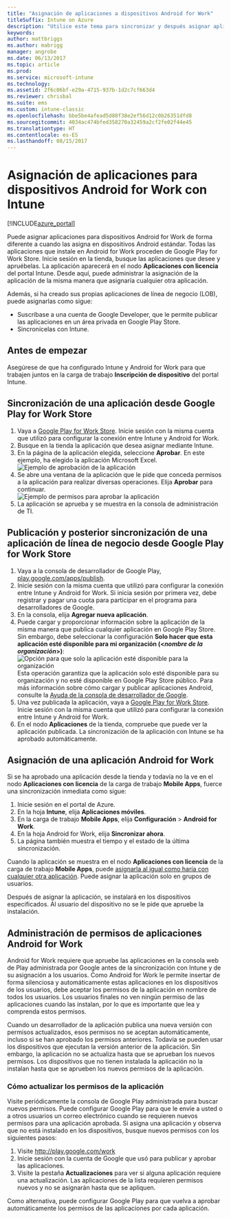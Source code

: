 ```yaml
---
title: "Asignación de aplicaciones a dispositivos Android for Work"
titleSuffix: Intune on Azure
description: "Utilice este tema para sincronizar y después asignar aplicaciones para dispositivos Android for Work desde Google Play for Work Store."
keywords: 
author: mattbriggs
ms.author: mabrigg
manager: angrobe
ms.date: 06/13/2017
ms.topic: article
ms.prod: 
ms.service: microsoft-intune
ms.technology: 
ms.assetid: 2f6c06bf-e29a-4715-937b-1d2c7cf663d4
ms.reviewer: chrisbal
ms.suite: ems
ms.custom: intune-classic
ms.openlocfilehash: bbe5be4afead5d80f38e2ef56d12c0b26351dfd8
ms.sourcegitcommit: 4034ac474bfed358270a32459a2cf2fe02f44e45
ms.translationtype: HT
ms.contentlocale: es-ES
ms.lasthandoff: 08/15/2017
---
```

# <a name="how-to-assign-apps-to-android-for-work-devices-with-intune"></a>Asignación de aplicaciones para dispositivos Android for Work con Intune

[!INCLUDE[azure_portal](./includes/azure_portal.md)]

Puede asignar aplicaciones para dispositivos Android for Work de forma diferente a cuando las asigna en dispositivos Android estándar. Todas las aplicaciones que instale en Android for Work proceden de Google Play for Work Store. Inicie sesión en la tienda, busque las aplicaciones que desee y apruébelas.
La aplicación aparecerá en el nodo **Aplicaciones con licencia** del portal Intune. Desde aquí, puede administrar la asignación de la aplicación de la misma manera que asignaría cualquier otra aplicación.

Además, si ha creado sus propias aplicaciones de línea de negocio (LOB), puede asignarlas como sigue:
- Suscríbase a una cuenta de Google Developer, que le permite publicar las aplicaciones en un área privada en Google Play Store.
- Sincronícelas con Intune.

## <a name="before-you-start"></a>Antes de empezar

Asegúrese de que ha configurado Intune y Android for Work para que trabajen juntos en la carga de trabajo **Inscripción de dispositivo** del portal Intune.

## <a name="synchronize-an-app-from-the-google-play-for-work-store"></a>Sincronización de una aplicación desde Google Play for Work Store

1. Vaya a [Google Play for Work Store](https://play.google.com/work). Inicie sesión con la misma cuenta que utilizó para configurar la conexión entre Intune y Android for Work.
2. Busque en la tienda la aplicación que desea asignar mediante Intune.
3. En la página de la aplicación elegida, seleccione **Aprobar**. En este ejemplo, ha elegido la aplicación Microsoft Excel.<br>
  ![Ejemplo de aprobación de la aplicación](media/approve.png)
4. Se abre una ventana de la aplicación que le pide que conceda permisos a la aplicación para realizar diversas operaciones. Elija **Aprobar** para continuar.<br>
  ![Ejemplo de permisos para aprobar la aplicación](media/approve-app-permissions.png)
5. La aplicación se aprueba y se muestra en la consola de administración de TI.

## <a name="publish-then-synchronize-a-line-of-business-app-from-the-google-play-for-work-store"></a>Publicación y posterior sincronización de una aplicación de línea de negocio desde Google Play for Work Store

1. Vaya a la consola de desarrollador de Google Play, [play.google.com/apps/publish](https://play.google.com/apps/publish).
2. Inicie sesión con la misma cuenta que utilizó para configurar la conexión entre Intune y Android for Work. Si inicia sesión por primera vez, debe registrar y pagar una cuota para participar en el programa para desarrolladores de Google.
3. En la consola, elija **Agregar nueva aplicación**.
4. Puede cargar y proporcionar información sobre la aplicación de la misma manera que publica cualquier aplicación en Google Play Store. Sin embargo, debe seleccionar la configuración **Solo hacer que esta aplicación esté disponible para mi organización (<*nombre de la organización*>)**:<br>
  ![Opción para que solo la aplicación esté disponible para la organización](media/restrict.png)<br>
Esta operación garantiza que la aplicación solo esté disponible para su organización y no esté disponible en Google Play Store público.
Para más información sobre cómo cargar y publicar aplicaciones Android, consulte la [Ayuda de la consola de desarrollador de Google](https://support.google.com/googleplay/android-developer/answer/113469).
5. Una vez publicada la aplicación, vaya a [Google Play for Work Store](https://play.google.com/work). Inicie sesión con la misma cuenta que utilizó para configurar la conexión entre Intune y Android for Work.
6. En el nodo **Aplicaciones** de la tienda, compruebe que puede ver la aplicación publicada. La sincronización de la aplicación con Intune se ha aprobado automáticamente.

## <a name="assign-an-android-for-work-app"></a>Asignación de una aplicación Android for Work

Si se ha aprobado una aplicación desde la tienda y todavía no la ve en el nodo **Aplicaciones con licencia** de la carga de trabajo **Mobile Apps**, fuerce una sincronización inmediata como sigue:

1. Inicie sesión en el portal de Azure.
2. En la hoja **Intune**, elija **Aplicaciones móviles**.
3. En la carga de trabajo **Mobile Apps**, elija **Configuración** > **Android for Work**.
4. En la hoja Android for Work, elija **Sincronizar ahora**.
5. La página también muestra el tiempo y el estado de la última sincronización.

Cuando la aplicación se muestra en el nodo **Aplicaciones con licencia** de la carga de trabajo **Mobile Apps**, puede [asignarla al igual como haría con cualquier otra aplicación](/intune-azure/manage-apps/deploy-apps). Puede asignar la aplicación solo en grupos de usuarios.

Después de asignar la aplicación, se instalará en los dispositivos especificados. Al usuario del dispositivo no se le pide que apruebe la instalación.

## <a name="manage-android-for-work-app-permissions"></a>Administración de permisos de aplicaciones Android for Work
Android for Work requiere que apruebe las aplicaciones en la consola web de Play administrada por Google antes de la sincronización con Intune y de su asignación a los usuarios.  Como Android for Work le permite insertar de forma silenciosa y automáticamente estas aplicaciones en los dispositivos de los usuarios, debe aceptar los permisos de la aplicación en nombre de todos los usuarios.  Los usuarios finales no ven ningún permiso de las aplicaciones cuando las instalan, por lo que es importante que lea y comprenda estos permisos.

Cuando un desarrollador de la aplicación publica una nueva versión con permisos actualizados, esos permisos no se aceptan automáticamente, incluso si se han aprobado los permisos anteriores. Todavía se pueden usar los dispositivos que ejecutan la versión anterior de la aplicación. Sin embargo, la aplicación no se actualiza hasta que se aprueban los nuevos permisos. Los dispositivos que no tienen instalada la aplicación no la instalan hasta que se aprueben los nuevos permisos de la aplicación.

### <a name="how-to-update-app-permissions"></a>Cómo actualizar los permisos de la aplicación

Visite periódicamente la consola de Google Play administrada para buscar nuevos permisos. Puede configurar Google Play para que le envíe a usted o a otros usuarios un correo electrónico cuando se requieren nuevos permisos para una aplicación aprobada. Si asigna una aplicación y observa que no está instalado en los dispositivos, busque nuevos permisos con los siguientes pasos:

1. Visite http://play.google.com/work
2. Inicie sesión con la cuenta de Google que usó para publicar y aprobar las aplicaciones.
3. Visite la pestaña **Actualizaciones** para ver si alguna aplicación requiere una actualización.  Las aplicaciones de la lista requieren permisos nuevos y no se asignarán hasta que se apliquen.  

Como alternativa, puede configurar Google Play para que vuelva a aprobar automáticamente los permisos de las aplicaciones por cada aplicación. 



